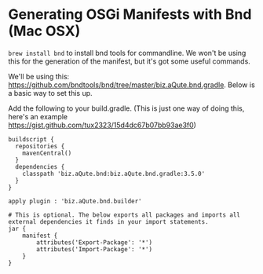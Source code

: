 # Generating OSGi Manifests with Bnd (Mac OSX)

```brew install bnd``` to install bnd tools for commandline. We won't be using this for the generation of the manifest, but it's got some useful commands.

We'll be using this: https://github.com/bndtools/bnd/tree/master/biz.aQute.bnd.gradle. Below is a basic way to set this up.


Add the following to your build.gradle. (This is just one way of doing this, here's an example https://gist.github.com/tux2323/15d4dc67b07bb93ae3f0)


```
buildscript {
  repositories {
    mavenCentral()
  }
  dependencies {
    classpath 'biz.aQute.bnd:biz.aQute.bnd.gradle:3.5.0'
  }
}

apply plugin : 'biz.aQute.bnd.builder'

# This is optional. The below exports all packages and imports all external dependencies it finds in your import statements.
jar {
    manifest {
        attributes('Export-Package': '*')
        attributes('Import-Package': '*')
    }
}
```



